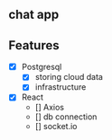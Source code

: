 ## chat app

## Features

- [x] Postgresql
    - [x] storing cloud data
    - [x] infrastructure
- [x] React
    - [] Axios
    - [] db connection
    - [] socket.io
